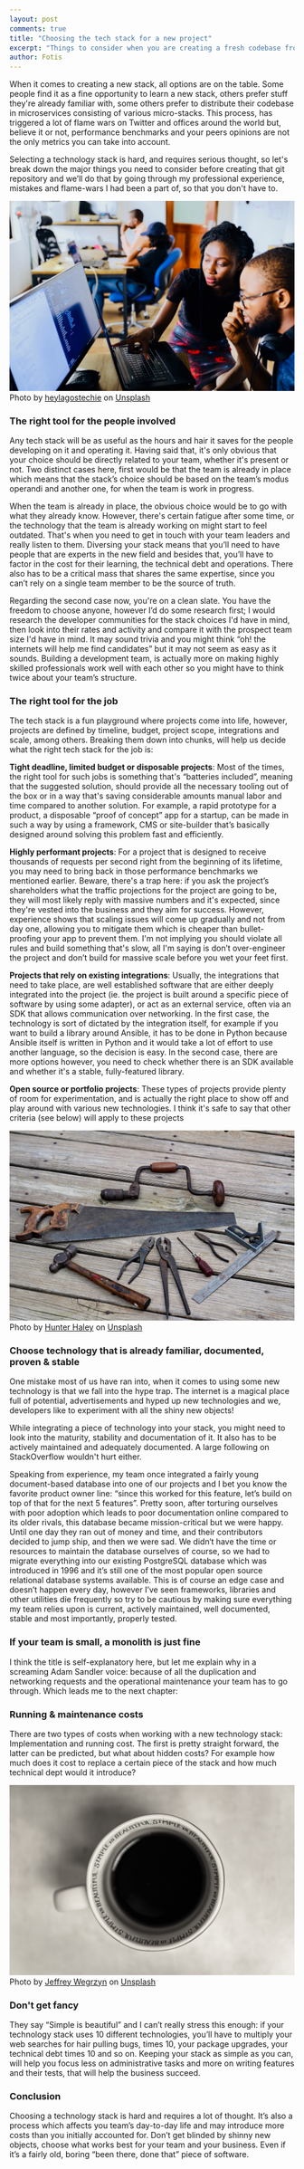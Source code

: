 ```yaml
---
layout: post
comments: true
title: "Choosing the tech stack for a new project"
excerpt: "Things to consider when you are creating a fresh codebase from scratch"
author: Fotis
---
```


When it comes to creating a new stack, all options are on the table. Some people find it as a fine
opportunity to learn a new stack, others prefer stuff they're already familiar with, some others
prefer to distribute their codebase in microservices consisting of various micro-stacks. This process,
has triggered a lot of flame wars on Twitter and offices around the world but, believe it or not,
performance benchmarks and your peers opinions are not the only metrics you can take into account.

Selecting a technology stack is hard, and requires serious thought, so let's break down the major
things you need to consider before creating that git repository and we’ll do that by going through
my professional experience, mistakes and flame-wars I had been a part of, so that you don't have to.

<div class="image fit">
  <img src="/img/posts/tt.jpg" alt="Tech team" />
  <span>Photo by <a href="https://unsplash.com/@heylagostechie?utm_source=unsplash&amp;utm_medium=referral&amp;utm_content=creditCopyText">heylagostechie</a> on <a href="https://unsplash.com/s/photos/tech-team?utm_source=unsplash&amp;utm_medium=referral&amp;utm_content=creditCopyText">Unsplash</a></span>
</div>

### The right tool for the people involved
Any tech stack will be as useful as the hours and hair it saves for the people developing on it and
operating it. Having said that, it's only obvious that your choice should be directly related to your
team, whether it's present or not. Two distinct cases here, first would be that the team is already
in place which means that the stack’s choice should be based on the team’s modus operandi and another
one, for when the team is work in progress.

When the team is already in place, the obvious choice would be to go with what they already know.
However, there's certain fatigue after some time, or the technology that the team is already working on
might start to feel outdated. That's when you need to get in touch with your team leaders and really
listen to them. Diversing your stack means that you’ll need to have people that are experts in the new
field and besides that, you’ll have to factor in the cost for their learning, the technical debt and operations.
There also has to be a critical mass that shares the same expertise, since you can’t rely on a single team member
to be the source of truth.

Regarding the second case now, you're on a clean slate. You have the freedom to choose anyone, however
I’d do some research first; I would research the developer communities for the stack choices I'd have
in mind, then look into their rates and activity and compare it with the prospect team size I'd have in mind.
It may sound trivia and you might think “oh! the internets will help me find candidates” but it may not
seem as easy as it sounds. Building a development team, is actually more on making highly skilled professionals
work well with each other so you might have to think twice about your team’s structure.


### The right tool for the job
The tech stack is a fun playground where projects come into life, however, projects are defined by
timeline, budget, project scope, integrations and scale, among others. Breaking them down into chunks,
will help us decide what the right tech stack for the job is:

**Tight deadline, limited budget or disposable projects**: Most of the times, the right tool for such
jobs is something that's “batteries included”, meaning that the suggested solution, should provide
all the necessary tooling out of the box or in a way that's saving considerable amounts manual labor
and time compared to another solution. For example, a rapid prototype for a product, a disposable
“proof of concept” app for a startup, can be made in such a way by using a framework, CMS or site-builder
that’s basically designed around solving this problem fast and efficiently.


**Highly performant projects**: For a project that is designed to receive thousands of requests per
second right from the beginning of its lifetime, you may need to bring back in those performance 
benchmarks we mentioned earlier. Beware, there's a trap here: if you ask the project’s shareholders
what the traffic projections for the project are going to be, they will most likely reply with massive
numbers and it's expected, since they're vested into the business and they aim for success. However,
experience shows that scaling issues will come up gradually and not from day one, allowing you to 
mitigate them which is cheaper than bullet-proofing your app to prevent them. I'm not implying you
should violate all rules and build something that's slow, all I'm saying is don’t over-engineer the
project and don’t build for massive scale before you wet your feet first.

**Projects that rely on existing integrations**: Usually, the integrations that need to take place,
are well established software that are either deeply integrated into the project (ie. the project is
built around a specific piece of software by using some adapter), or act as an external service, often
via an SDK that allows communication over networking. In the first case, the technology is sort of
dictated by the integration itself, for example if you want to build a library around Ansible, it
has to be done in Python because Ansible itself is written in Python and it would take a lot of effort
to use another language, so the decision is easy. In the second case, there are more options however,
you need to check whether there is an SDK available and whether it's a stable, fully-featured library.

**Open source or portfolio projects**: These types of projects provide plenty of room for experimentation,
and is actually the right place to show off and play around with various new technologies. I think
it's safe to say that other criteria (see below) will apply to these projects

<div class="image fit">
  <img src="/img/posts/tool.jpg" alt="Tools" />
  <span>Photo by <a href="https://unsplash.com/@hnhmarketing?utm_source=unsplash&amp;utm_medium=referral&amp;utm_content=creditCopyText">Hunter Haley</a> on <a href="https://unsplash.com/s/photos/tool-set?utm_source=unsplash&amp;utm_medium=referral&amp;utm_content=creditCopyText">Unsplash</a></span>
</div>

### Choose technology that is already familiar, documented, proven & stable
One mistake most of us have ran into, when it comes to using some new technology is that we fall into
the hype trap. The internet is a magical place full of potential, advertisements and hyped up new
technologies and we, developers like to experiment with all the shiny new objects!

While integrating a piece of technology into your stack, you might need to look into the maturity,
stability and documentation of it. It also has to be actively maintained and adequately documented.
A large following on StackOverflow wouldn't hurt either.

Speaking from experience, my team once integrated a fairly young document-based database into one
of our projects and I bet you know the favorite product owner line: “since this worked for this
feature, let’s build on top of that for the next 5 features”. Pretty soon, after torturing ourselves
with poor adoption which leads to poor documentation online compared to its older rivals,
this database became mission-critical but we were happy. Until one day they ran out of money
and time, and their contributors decided to jump ship, and then we were sad. We didn‘t have the time
or resources to maintain the database ourselves of course, so we had to migrate everything into our
existing PostgreSQL database which was introduced in 1996 and it’s still one of the most popular
open source relational database systems available. This is of course an edge case and doesn’t
happen every day, however I’ve seen frameworks, libraries and other utilities die frequently
so try to be cautious by making sure everything my team relies upon is current, actively maintained,
well documented, stable and most importantly, properly tested.

### If your team is small, a monolith is just fine
I think the title is self-explanatory here, but let me explain why in a screaming Adam Sandler voice:
because of all the duplication and networking requests and the operational maintenance your team
has to go through. Which leads me to the next chapter:

### Running & maintenance costs
There are two types of costs when working with a new technology stack: Implementation and running
cost. The first is pretty straight forward, the latter can be predicted, but what about hidden costs?
For example how much does it cost to replace a certain piece of the stack and how much technical dept
would it introduce?

<div class="image fit">
  <img src="/img/posts/sib.jpg" alt="Simple is beautiful”" />
  <span>Photo by <a href="https://unsplash.com/@jeffreymwegrzyn?utm_source=unsplash&amp;utm_medium=referral&amp;utm_content=creditCopyText">Jeffrey Wegrzyn</a> on <a href="https://unsplash.com/s/photos/simple-is-beautiful?utm_source=unsplash&amp;utm_medium=referral&amp;utm_content=creditCopyText">Unsplash</a></span>
</div>


### Don't get fancy
They say “Simple is beautiful” and I can’t really stress this enough: if your technology stack uses
10 different technologies, you’ll have to multiply your web searches for hair pulling bugs, times 10,
your package upgrades, your technical debt times 10 and so on. Keeping your stack as simple as you can,
will help you focus less on administrative tasks and more on writing features and their tests,
that will help the business succeed.

### Conclusion
Choosing a technology stack is hard and requires a lot of thought. It’s also a process which affects
you team’s day-to-day life and may introduce more costs than you initially accounted for. Don’t get
blinded by shinny new objects, choose what works best for your team and your business. Even if it’s
a fairly old, boring “been there, done that” piece of software.
